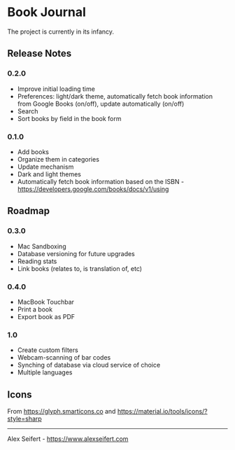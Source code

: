 # Book Journal

The project is currently in its infancy.

## Release Notes

### 0.2.0
- Improve initial loading time
- Preferences: light/dark theme, automatically fetch book information from Google Books (on/off), update automatically (on/off)
- Search
- Sort books by field in the book form

### 0.1.0
- Add books
- Organize them in categories
- Update mechanism
- Dark and light themes
- Automatically fetch book information based on the ISBN - https://developers.google.com/books/docs/v1/using


## Roadmap

### 0.3.0
- Mac Sandboxing
- Database versioning for future upgrades
- Reading stats
- Link books (relates to, is translation of, etc)

### 0.4.0
- MacBook Touchbar
- Print a book
- Export book as PDF

### 1.0
- Create custom filters
- Webcam-scanning of bar codes
- Synching of database via cloud service of choice
- Multiple languages


## Icons

From https://glyph.smarticons.co and https://material.io/tools/icons/?style=sharp

---

Alex Seifert - https://www.alexseifert.com
